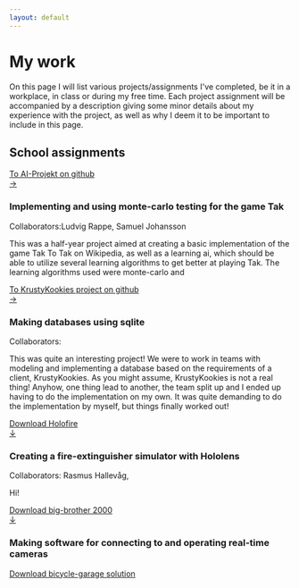 ```yaml
---
layout: default
---
```

<h1>My work</h1>
<p>
  On this page I will list various projects/assignments I've completed, be it in a workplace, in class or during my free time.
  Each project assignment will be accompanied by a description giving some minor details about my experience with the project, as well as why I deem it to be important to include in this page.
</p>
<h2>School assignments</h2>
<div class="container">
  <div class="row">
    <div class="col-3">
	  <a class="darkbtn" href="https://github.com/Flyttkartong/EDAN70-AI-Projekt">To AI-Projekt on github<br>&rarr;</a>
	</div>
	<div class="col-9">
	  <h3>Implementing and using monte-carlo testing for the game Tak</h3>
	  <p>Collaborators:Ludvig Rappe, Samuel Johansson</p>
	  <p>This was a half-year project aimed at creating a basic implementation
	  of the game <a class="tt">Tak <span class="ttt">To Tak on Wikipedia</span></a>, as well as
	  a learning ai, which should be able to utilize several learning algorithms to get better at playing Tak.
	  The learning algorithms used were monte-carlo and 
	  </p>
	</div>
  </div>
  <div class="row">
	<div class="col-3">
	  <a class="darkbtn" href="https://github.com/evilhunter93/MyEDA216">To KrustyKookies project on github<br>&rarr;</a>
	</div>
	<div class="col-9">
	  <h3>Making databases using sqlite</h3>
	  <p>Collaborators: </p>
	  <p>
	    This was quite an interesting project! 
		We were to work in teams with modeling and implementing a database based on the requirements of a client, KrustyKookies. 
		As you might assume, KrustyKookies is not a real thing! 
		Anyhow, one thing lead to another, the team split up and I ended up having to do the implementation on my own. 
		It was quite demanding to do the implementation by myself, but things finally worked out!
      </p>
	</div>
  </div>
  <div class="row">
    <div class="col-3">
	  <a class="darkbtn" href="/">Download Holofire<br>&darr;</a>
	</div>
	<div class="col-9">
	  <h3>Creating a fire-extinguisher simulator with Hololens</h3>
	  <p>Collaborators: Rasmus Hallevåg, </p>
	  <p>Hi!</p>
	</div>
  </div>
  <div class="row">
    <div class="col-3">
	  <a class="darkbtn" href="/">Download big-brother 2000<br>&darr;</a>
	</div>
	<div class="col-9">
	  <h3>Making software for connecting to and operating real-time cameras</h3>
	</div>
  </div>
  <div class="row">
    <div class="col-3">
	  <a class="darkbtn" href="/">Download bicycle-garage solution</a>
	</div>
	<div class="col-9>
	  <h3>A large-scaled project for a bicycle-garage</h3>
	  <p>Yo</p>
	</div>
  </div>
</div>